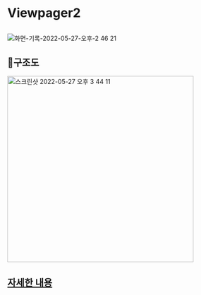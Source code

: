 # Viewpager2

<h2><Viewpager2 + Tablayout + RecylcerView ></h2>

  ![화면-기록-2022-05-27-오후-2 46 21](https://user-images.githubusercontent.com/70245821/170645378-a226ca76-879d-49bd-bfbc-90ab44b412e9.gif)
  
  
  <h2>🍎구조도</h2>
  
<img width="422" alt="스크린샷 2022-05-27 오후 3 44 11" src="https://user-images.githubusercontent.com/70245821/170645706-f0a2485b-3270-47a3-9127-fa00098aad1b.png">

  
  <a href = "https://velog.io/@blue-sky/Viewpager2-Fragment-RecyclerView">  <h2>자세한 내용</h2></a>
